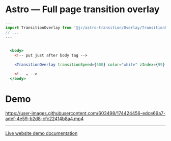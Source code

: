# Astro — Full page transition overlay

```ts
---
import TransitionOverlay from '@jc/astro-transition/Overlay/TransitionOverlay.astro';
// ...
---
```

```jsx

  <body>
    <!-- put just after body tag -->

    <TransitionOverlay transitionSpeed={500} color="white" zIndex={99} />

    <!-- … -->
  </body>

```

# Demo

https://user-images.githubusercontent.com/603498/174424456-edce69a7-adef-4e59-b2d8-cfc22414b8a4.mp4

---

[Live website demo documentation](../../demo/README.md)
